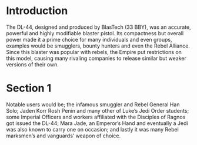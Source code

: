 # Introduction

The DL-44,  designed and produced by BlasTech (33 BBY), was an accurate, powerful and highly modifiable blaster pistol.
Its compactness but overall power made it a prime choice for many individuals and even groups, examples would be smugglers, bounty hunters and even the Rebel Alliance.
Since this blaster was popular with rebels, the Empire put restrictions on this model, causing many rivaling companies to release similar but weaker versions of their own.

# Section 1

Notable users would be; the infamous smuggler and Rebel General Han Solo; Jaden Korr Rosh Penin and many other of Luke’s Jedi Order students; some Imperial Officers and workers affiliated with the Disciples of Ragnos got issued the DL-44; Mara Jade, an Emperor’s Hand and eventually a Jedi was also known to carry one on occasion; and lastly it was many Rebel marksmen’s and vanguards’ weapon of choice.
